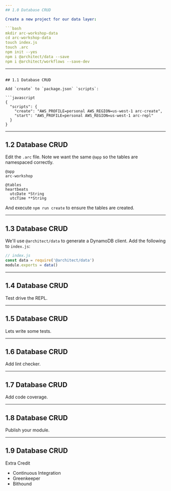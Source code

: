 ```yaml
---
## 1.0 Database CRUD

Create a new project for our data layer:

```bash
mkdir arc-workshop-data
cd arc-workshop-data
touch index.js
touch .arc
npm init --yes
npm i @architect/data --save
npm i @architect/workflows --save-dev
```

---
```

## 1.1 Database CRUD

Add `create` to `package.json` `scripts`:

```javascript
{
  "scripts": {
    "create": "AWS_PROFILE=personal AWS_REGION=us-west-1 arc-create",
    "start": "AWS_PROFILE=personal AWS_REGION=us-west-1 arc-repl"
  }
}
```

---
## 1.2 Database CRUD

Edit the `.arc` file. Note we want the same `@app` so the tables are namespaced correctly.

```.arc
@app
arc-workshop

@tables
heartbeats
  utcDate *String
  utcTime **String
```

And execute `npm run create` to ensure the tables are created.

---
## 1.3 Database CRUD

We'll use `@architect/data` to generate a DynamoDB client. Add the following to `index.js`:

```javascript
// index.js
const data = require('@architect/data')
module.exports = data()
```

---
## 1.4 Database CRUD

Test drive the REPL.

---
## 1.5 Database CRUD

Lets write some tests.

---
## 1.6 Database CRUD

Add lint checker.


---
## 1.7 Database CRUD

Add code coverage.

---
## 1.8 Database CRUD

Publish your module.


---
## 1.9 Database CRUD

Extra Credit

- Continuous Integration
- Greenkeeper
- Bithound


